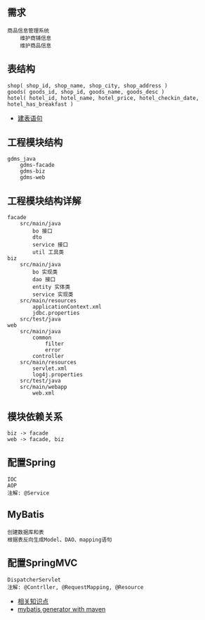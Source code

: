 需求
----
    商品信息管理系统
        维护商铺信息
        维护商品信息
    
表结构
----
    shop( shop_id, shop_name, shop_city, shop_address )
    goods( goods_id, shop_id, goods_name, goods_desc )
    hotel( hotel_id, hotel_name, hotel_price, hotel_checkin_date, hotel_has_breakfast )

- [建表语句](#/gdms-biz/src/main/resources/sql/shop_goods.sql)
    
工程模块结构
----
    gdms_java
        gdms-facade
        gdms-biz
        gdms-web
    
工程模块结构详解
----
    facade
        src/main/java
            bo 接口
            dto
            service 接口
            util 工具类
    biz
        src/main/java
            bo 实现类
            dao 接口
            entity 实体类
            service 实现类
        src/main/resources
            applicationContext.xml
            jdbc.properties
        src/test/java
    web
        src/main/java
            common
                filter
                error
            controller
        src/main/resources
            servlet.xml
            log4j.properties
        src/test/java
        src/main/webapp
            web.xml
        
模块依赖关系
----
    biz -> facade
    web -> facade, biz

配置Spring
----
    IOC
    AOP
    注解: @Service
    
MyBatis
----
    创建数据库和表
    根据表反向生成Model、DAO、mapping语句
    
配置SpringMVC
----
    DispatcherServlet
    注解: @Contrller, @RequestMapping, @Resource
    
- [相关知识点](Java.md)
- [mybatis generator with maven](http://www.mybatis.org/generator/running/runningWithMaven.html)
